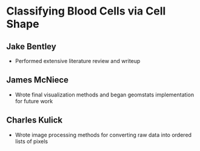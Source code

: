 # Classifying Blood Cells via Cell Shape

## Jake Bentley
- Performed extensive literature review and writeup

## James McNiece
- Wrote final visualization methods and began geomstats implementation for future work

## Charles Kulick
- Wrote image processing methods for converting raw data into ordered lists of pixels
